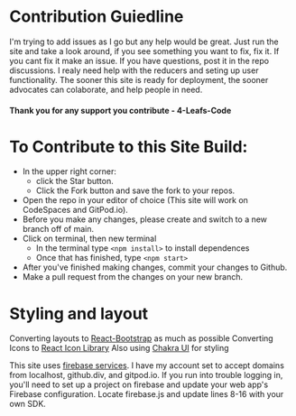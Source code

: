 # Contribution Guiedline
I'm trying to add issues as I go but any help would be great. Just run the site and take a look around, if you see something you want to fix, 
fix it. If you cant fix it make an issue. If you have questions, post it in the repo discussions. I realy need help with the reducers and seting up
user functionality. The sooner this site is ready for deployment, the sooner advocates can colaborate, and help people in need. 

#### Thank you for any support you contribute - 4-Leafs-Code

# To Contribute to this Site Build:
* In the upper right corner:
   * click the Star button.
   * Click the Fork button and save the fork to your repos.
* Open the repo in your editor of choice (This site will work on CodeSpaces and GitPod.io).
* Before you make any changes, please create and switch to a new branch off of main.
* Click on terminal, then new terminal
   * In the terminal type `<npm install>` to install dependences
   * Once that has finished, type `<npm start>`
* After you've finished making changes, commit your changes to Github.
* Make a pull request from the changes on your new branch. 

# Styling and layout
Converting layouts to [React-Bootstrap](https://react-bootstrap.github.io/) as much as possible
Converting Icons to [React Icon Library](https://react-icons.github.io/react-icons)
Also using [Chakra UI](https://v0.chakra-ui.com/) for styling

This site uses [firebase services](https://firebase.google.com/). I have my account set to accept domains from localhost, github.div, and gitpod.io. 
If you run into trouble logging in, you'll need to set up a project on firebase and update your web app's Firebase configuration. Locate firebase.js 
and update lines 8-16 with your own SDK. 
